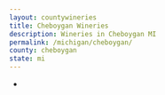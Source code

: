 ```yaml
---
layout: countywineries
title: Cheboygan Wineries
description: Wineries in Cheboygan MI
permalink: /michigan/cheboygan/
county: cheboygan
state: mi
---
```

-
